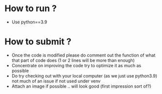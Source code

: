 # How to run ?

- Use python==3.9

# How to submit ?

- Once the code is modified please do comment out the function of what that part of code does (1 or 2 lines will be more than enough)
- Concentrate on improving the code try to optimize it as much as possible
- Do try checking out with your local computer (as we just use python3.9) not much of an issue if not used under venv 
- Attach an image if possible .. will look good (first impression sort of?)
